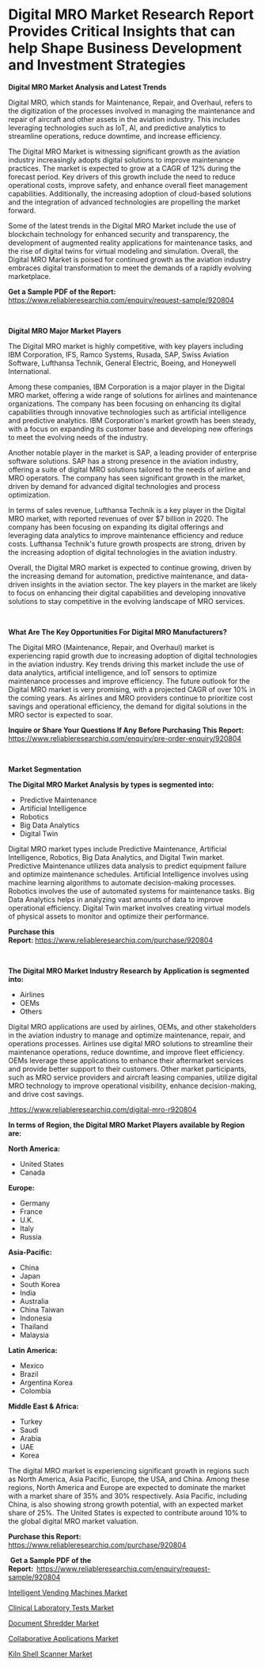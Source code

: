<p><h1>Digital MRO Market Research Report Provides Critical Insights that can help Shape Business Development and Investment Strategies</h1></p><p><strong>Digital MRO Market Analysis and Latest Trends</strong></p>
<p><p>Digital MRO, which stands for Maintenance, Repair, and Overhaul, refers to the digitization of the processes involved in managing the maintenance and repair of aircraft and other assets in the aviation industry. This includes leveraging technologies such as IoT, AI, and predictive analytics to streamline operations, reduce downtime, and increase efficiency.</p><p>The Digital MRO Market is witnessing significant growth as the aviation industry increasingly adopts digital solutions to improve maintenance practices. The market is expected to grow at a CAGR of 12% during the forecast period. Key drivers of this growth include the need to reduce operational costs, improve safety, and enhance overall fleet management capabilities. Additionally, the increasing adoption of cloud-based solutions and the integration of advanced technologies are propelling the market forward.</p><p>Some of the latest trends in the Digital MRO Market include the use of blockchain technology for enhanced security and transparency, the development of augmented reality applications for maintenance tasks, and the rise of digital twins for virtual modeling and simulation. Overall, the Digital MRO Market is poised for continued growth as the aviation industry embraces digital transformation to meet the demands of a rapidly evolving marketplace.</p></p>
<p><strong>Get a Sample PDF of the Report:&nbsp;</strong> <a href="https://www.reliableresearchiq.com/enquiry/request-sample/920804">https://www.reliableresearchiq.com/enquiry/request-sample/920804</a></p>
<p>&nbsp;</p>
<p><strong>Digital MRO Major Market Players</strong></p>
<p><p>The Digital MRO market is highly competitive, with key players including IBM Corporation, IFS, Ramco Systems, Rusada, SAP, Swiss Aviation Software, Lufthansa Technik, General Electric, Boeing, and Honeywell International. </p><p>Among these companies, IBM Corporation is a major player in the Digital MRO market, offering a wide range of solutions for airlines and maintenance organizations. The company has been focusing on enhancing its digital capabilities through innovative technologies such as artificial intelligence and predictive analytics. IBM Corporation's market growth has been steady, with a focus on expanding its customer base and developing new offerings to meet the evolving needs of the industry.</p><p>Another notable player in the market is SAP, a leading provider of enterprise software solutions. SAP has a strong presence in the aviation industry, offering a suite of digital MRO solutions tailored to the needs of airline and MRO operators. The company has seen significant growth in the market, driven by demand for advanced digital technologies and process optimization.</p><p>In terms of sales revenue, Lufthansa Technik is a key player in the Digital MRO market, with reported revenues of over $7 billion in 2020. The company has been focusing on expanding its digital offerings and leveraging data analytics to improve maintenance efficiency and reduce costs. Lufthansa Technik's future growth prospects are strong, driven by the increasing adoption of digital technologies in the aviation industry.</p><p>Overall, the Digital MRO market is expected to continue growing, driven by the increasing demand for automation, predictive maintenance, and data-driven insights in the aviation sector. The key players in the market are likely to focus on enhancing their digital capabilities and developing innovative solutions to stay competitive in the evolving landscape of MRO services.</p></p>
<p>&nbsp;</p>
<p><strong>What Are The Key Opportunities For Digital MRO Manufacturers?</strong></p>
<p><p>The Digital MRO (Maintenance, Repair, and Overhaul) market is experiencing rapid growth due to increasing adoption of digital technologies in the aviation industry. Key trends driving this market include the use of data analytics, artificial intelligence, and IoT sensors to optimize maintenance processes and improve efficiency. The future outlook for the Digital MRO market is very promising, with a projected CAGR of over 10% in the coming years. As airlines and MRO providers continue to prioritize cost savings and operational efficiency, the demand for digital solutions in the MRO sector is expected to soar.</p></p>
<p><strong>Inquire or Share Your Questions If Any Before Purchasing This Report:</strong> <a href="https://www.reliableresearchiq.com/enquiry/pre-order-enquiry/920804">https://www.reliableresearchiq.com/enquiry/pre-order-enquiry/920804</a></p>
<p>&nbsp;</p>
<p><strong>Market Segmentation</strong></p>
<p><strong>The Digital MRO Market Analysis by types is segmented into:</strong></p>
<p><ul><li>Predictive Maintenance</li><li>Artificial Intelligence</li><li>Robotics</li><li>Big Data Analytics</li><li>Digital Twin</li></ul></p>
<p><p>Digital MRO market types include Predictive Maintenance, Artificial Intelligence, Robotics, Big Data Analytics, and Digital Twin market. Predictive Maintenance utilizes data analysis to predict equipment failure and optimize maintenance schedules. Artificial Intelligence involves using machine learning algorithms to automate decision-making processes. Robotics involves the use of automated systems for maintenance tasks. Big Data Analytics helps in analyzing vast amounts of data to improve operational efficiency. Digital Twin market involves creating virtual models of physical assets to monitor and optimize their performance.</p></p>
<p><strong>Purchase this Report:&nbsp;</strong><a href="https://www.reliableresearchiq.com/purchase/920804">https://www.reliableresearchiq.com/purchase/920804</a></p>
<p>&nbsp;</p>
<p><strong>The Digital MRO Market Industry Research by Application is segmented into:</strong></p>
<p><ul><li>Airlines</li><li>OEMs</li><li>Others</li></ul></p>
<p><p>Digital MRO applications are used by airlines, OEMs, and other stakeholders in the aviation industry to manage and optimize maintenance, repair, and operations processes. Airlines use digital MRO solutions to streamline their maintenance operations, reduce downtime, and improve fleet efficiency. OEMs leverage these applications to enhance their aftermarket services and provide better support to their customers. Other market participants, such as MRO service providers and aircraft leasing companies, utilize digital MRO technology to improve operational visibility, enhance decision-making, and drive cost savings.</p></p>
<p><a href="https://www.reliableresearchiq.com/digital-mro-r920804">&nbsp;https://www.reliableresearchiq.com/digital-mro-r920804</a></p>
<p><strong>In terms of Region, the Digital MRO Market Players available by Region are:</strong></p>
<p>
    <p> <strong> North America: </strong>
        <ul>
            <li>United States</li>
            <li>Canada</li>
        </ul>
        </p> 
    <p> <strong> Europe: </strong>
        <ul>
            <li>Germany</li>
            <li>France</li>
            <li>U.K.</li>
            <li>Italy</li>
            <li>Russia</li>
        </ul>
        </p> 
    <p> <strong> Asia-Pacific: </strong>
        <ul>
            <li>China</li>
            <li>Japan</li>
            <li>South Korea</li>
            <li>India</li>
            <li>Australia</li>
            <li>China Taiwan</li>
            <li>Indonesia</li>
            <li>Thailand</li>
            <li>Malaysia</li>
        </ul>
        </p> 
    <p> <strong> Latin America: </strong>
        <ul>
            <li>Mexico</li>
            <li>Brazil</li>
            <li>Argentina Korea</li>
            <li>Colombia</li>
        </ul>
        </p> 
    <p> <strong> Middle East & Africa: </strong>
        <ul>
            <li>Turkey</li>
            <li>Saudi</li>
            <li>Arabia</li>
            <li>UAE</li>
            <li>Korea</li>
        </ul>
    </p>
    </p>
<p><p>The digital MRO market is experiencing significant growth in regions such as North America, Asia Pacific, Europe, the USA, and China. Among these regions, North America and Europe are expected to dominate the market with a market share of 35% and 30% respectively. Asia Pacific, including China, is also showing strong growth potential, with an expected market share of 25%. The United States is expected to contribute around 10% to the global digital MRO market valuation.</p></p>
<p><strong>Purchase this Report: </strong><a href="https://www.reliableresearchiq.com/purchase/920804">https://www.reliableresearchiq.com/purchase/920804</a></p>
<p>&nbsp;<strong>Get a Sample PDF of the Report:&nbsp;&nbsp;</strong><a href="https://www.reliableresearchiq.com/enquiry/request-sample/920804">https://www.reliableresearchiq.com/enquiry/request-sample/920804</a></p>
<p><strong></strong></p>
<p><p><a href="https://medium.com/@presleybode/global-intelligent-vending-machines-market-size-is-expected-to-reach-at-a-cagr-of-6-1-7d482ab3e3f1">Intelligent Vending Machines Market</a></p><p><a href="https://github.com/dylanObrien626/Market-Research-Report-List-1/blob/main/clinical-laboratory-tests-market.md">Clinical Laboratory Tests Market</a></p><p><a href="https://medium.com/@shawnsmithv6981/document-shredder-market-size-is-growing-at-cagr-of-8-2-5aa9bc31d5da">Document Shredder Market</a></p><p><a href="https://github.com/qndifksd5/Market-Research-Report-List-1/blob/main/collaborative-applications-market.md">Collaborative Applications Market</a></p><p><a href="https://medium.com/@amandaexton567/global-kiln-shell-scanner-industry-research-report-competitive-landscape-market-size-regional-24d3ed3d0cb1">Kiln Shell Scanner Market</a></p></p>